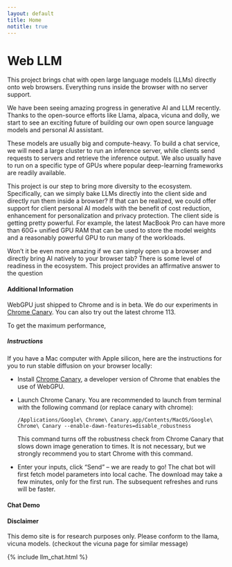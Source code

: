 ```yaml
---
layout: default
title: Home
notitle: true
---
```



# Web LLM

This project brings chat with open large language models (LLMs)  directly onto web browsers. Everything runs inside the browser with no server support.  

<screen shot>

We have been seeing amazing progress in generative AI and LLM recently. Thanks to the open-source efforts like Llama, alpaca, vicuna and dolly, we start to see an exciting future of building our own open source language models and personal AI assistant.

These models are usually big and compute-heavy. To build a chat service, we will need a large cluster to run an inference server, while clients send requests to servers and retrieve the inference output. We also usually have to run on a specific type of GPUs where popular deep-learning frameworks are readily available.

This project is our step to bring more diversity to the ecosystem. Specifically, can we simply bake LLMs directly into the client side and directly run them inside a browser? If that can be realized, we could offer support for client personal AI models with the benefit of cost reduction, enhancement for personalization and privacy protection. The client side is getting pretty powerful. For example, the latest MacBook Pro can have more than 60G+ unified GPU RAM that can be used to store the model weights and a reasonably powerful GPU to run many of the workloads.

Won’t it be even more amazing if we can simply open up a browser and directly bring AI natively to your browser tab? There is some level of readiness in the ecosystem. This project provides an affirmative answer to the question

#### Additional Information

WebGPU just shipped to Chrome and is in beta. We do our experiments in [Chrome Canary](https://www.google.com/chrome/canary/).  You can also try out the latest chrome 113.

To get the maximum performance, 

##### Instructions

If you have a Mac computer with Apple silicon, here are the instructions for you to run stable diffusion on your browser locally:

- Install [Chrome Canary](https://www.google.com/chrome/canary/), a developer version of Chrome that enables the use of WebGPU.

- Launch Chrome Canary. You are recommended to launch from terminal with the following command (or replace canary with chrome):

  ```
  /Applications/Google\ Chrome\ Canary.app/Contents/MacOS/Google\ Chrome\ Canary --enable-dawn-features=disable_robustness
  ```

  This command turns off the robustness check from Chrome Canary that slows down image generation to times. It is not necessary, but we strongly recommend you to start Chrome with this command.

- Enter your inputs, click “Send” – we are ready to go! The chat bot will first fetch model parameters into local cache. The download may take a few minutes, only for the first run. The subsequent refreshes and runs will be faster.

#### Chat Demo

#### Disclaimer

This demo site is for research purposes only. Please conform to the llama, vicuna models. (checkout the vicuna page for similar message)

{% include llm_chat.html %}

